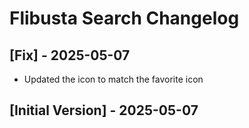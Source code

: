 # Flibusta Search Changelog

## [Fix] - 2025-05-07

- Updated the icon to match the favorite icon

## [Initial Version] - 2025-05-07
